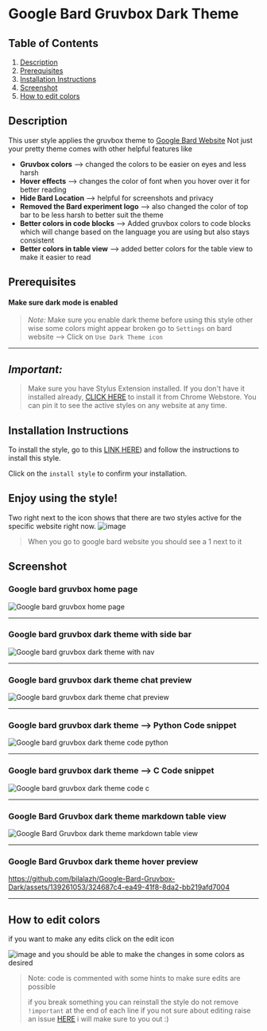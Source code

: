 # Google Bard Gruvbox Dark Theme

## Table of Contents
1. [Description](#description)
 2. [Prerequisites](#Pre)
3. [Installation Instructions](#installation-instructions)
4. [Screenshot](#screenshot)
5.  [How to edit colors](#Howto-edit)

## Description <a name="description"></a>

This user style applies the  gruvbox theme to  [Google Bard Website](https://bard.google.com/) 
Not just your pretty theme comes with other helpful features like 
- **Gruvbox colors** --> changed the colors to be easier on eyes and less harsh 
-  **Hover effects** --> changes the color of font when you hover over it for better reading
- **Hide Bard Location** --> helpful for screenshots and privacy 
-  **Removed the Bard experiment logo** --> also changed the color of top bar to be less harsh to better suit the theme 
-  **Better colors in code blocks** --> Added gruvbox colors to code blocks which will change based on the language you are using but also stays consistent 
- **Better colors in table view** --> added better colors for the table view to make it easier to read 








## Prerequisites <a name="Pre"></a>
#### Make sure dark mode is enabled
> _Note:_ Make sure you enable dark  theme before using this style other wise some colors might appear broken
> go to `Settings` on bard website --> Click on `Use Dark Theme icon`

----------------------------------------------------------------------
## _Important:_
>  Make sure you have Stylus Extension installed. If you don't have it installed already, [CLICK HERE](https://chrome.google.com/webstore/detail/stylus/clngdbkpkpeebahjckkjfobafhncgmne) to install it from Chrome Webstore. You can pin it to see the active styles on any website at any time.



## Installation Instructions <a name="installation-instructions"></a>



To install the style, go to this [LINK HERE](https://userstyles.world/style/12183/google-bard-gruvbox-dark-theme-enable-dark-mode)) and follow the instructions to install this style. 



Click on the `install style` to confirm your installation.

Enjoy using the style!
------------------------------

Two right next to the icon shows that there are two styles active for the specific website right now.
![image](https://github.com/bilalazh/Google-Chivo-Font-On-every-website-/assets/139261053/a0c78478-203e-48fe-a1e2-98ff0aa8fff0)

>When  you go to google bard website you should see a 1 next to it 
## Screenshot <a name="screenshot"></a>

### Google bard gruvbox home page


![Google bard gruvbox home page](https://github.com/bilalazh/Google-Bard-Gruvbox-Dark/assets/139261053/ffae49b1-ea08-4e57-81d7-c707d6c8f6d2)

-------------------------
### Google bard gruvbox dark theme with side bar 
![Google bard gruvbox dark theme with nav ](https://github.com/bilalazh/Google-Bard-Gruvbox-Dark/assets/139261053/4bf4e4d0-0589-47b9-a056-5c48174e66b5)


----------------------------
### Google bard gruvbox dark theme chat preview
![Google bard gruvbox dark theme chat preview](https://github.com/bilalazh/Google-Bard-Gruvbox-Dark/assets/139261053/f373037b-6493-4388-9555-418676d77393)


-----------------------------

### Google bard gruvbox dark theme --> Python  Code snippet
![Google bard gruvbox dark theme code python ](https://github.com/bilalazh/Google-Bard-Gruvbox-Dark/assets/139261053/b02efccc-aeee-4cf2-9788-5ec2ab481c04)


------------------------------------
### Google bard gruvbox dark theme --> C  Code snippet

![Google bard gruvbox dark theme code c](https://github.com/bilalazh/Google-Bard-Gruvbox-Dark/assets/139261053/76a011db-75ec-4ba4-9ff1-27ebad4d3293)

---------------------------------
### Google Bard Gruvbox dark theme markdown table view

![Google Bard Gruvbox dark theme markdown table view](https://github.com/bilalazh/Google-Bard-Gruvbox-Dark/assets/139261053/df1a66be-082f-470a-b5c3-f35fa6c2bf73)


--------------------------------
### Google Bard Gruvbox dark theme hover preview



https://github.com/bilalazh/Google-Bard-Gruvbox-Dark/assets/139261053/324687c4-ea49-41f8-8da2-bb219afd7004

-----------------------------------------


## How to edit colors <a name="Howto-edit"></a>
if you want to make any edits 
click on the edit icon 

![image](https://github.com/bilalazh/Google-Bard-Gruvbox-Dark/assets/139261053/26af6c79-2b08-47de-a57e-6f399457763a)
 and you should be able to  make the changes in some colors as desired 

 > Note: code is commented with some hints to make sure edits are possible
>
>if you break something you can reinstall the style
> do not remove `!important` at the end of each line
> if you not sure about editing raise an issue [HERE](https://github.com/bilalazh/Google-Bard-Gruvbox-Dark/issues) i will make sure to you out :)

